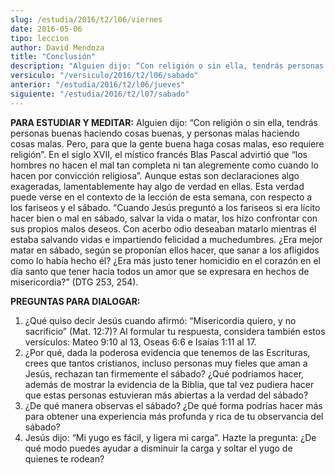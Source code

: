 ```yaml
---
slug: /estudia/2016/t2/l06/viernes
date: 2016-05-06
tipo: leccion
author: David Mendoza
title: "Conclusión"
description: "Alguien dijo: “Con religión o sin ella, tendrás personas buenas haciendo  cosas buenas, y personas malas haciendo cosas malas. Pero, para que la gente  buena haga cosas malas, eso requiere religión”."
versiculo: "/versiculo/2016/t2/l06/sabado"
anterior: "/estudia/2016/t2/l06/jueves"
siguiente: "/estudia/2016/t2/l07/sabado"
---
```


**PARA ESTUDIAR Y MEDITAR:** Alguien dijo: “Con religión o sin ella, tendrás personas buenas haciendo cosas buenas, y personas malas haciendo cosas malas. Pero, para que la gente buena haga cosas malas, eso requiere religión”. En el siglo XVII, el místico francés Blas Pascal advirtió que “los hombres no hacen el mal tan completa ni tan alegremente como cuando lo hacen por convicción religiosa”. Aunque estas son declaraciones algo exageradas, lamentablemente hay algo de verdad en ellas. Esta verdad puede verse en el contexto de la lección de esta semana, con respecto a los fariseos y el sábado. “Cuando Jesús preguntó a los fariseos si era lícito hacer bien o mal en sábado, salvar la vida o matar, los hizo confrontar con sus propios malos deseos. Con acerbo odio deseaban matarlo mientras él estaba salvando vidas e impartiendo felicidad a muchedumbres. ¿Era mejor matar en sábado, según se proponían ellos hacer, que sanar a los afligidos como lo había hecho él? ¿Era más justo tener homicidio en el corazón en el día santo que tener hacia todos un amor que se expresara en hechos de misericordia?” (DTG 253, 254).

**PREGUNTAS PARA DIALOGAR:**

1.  ¿Qué quiso decir Jesús cuando afirmó: “Misericordia quiero, y no sacrificio” (Mat. 12:7)? Al formular tu respuesta, considera también estos versículos: Mateo 9:10 al 13, Oseas 6:6 e Isaías 1:11 al 17.
2.  ¿Por qué, dada la poderosa evidencia que tenemos de las Escrituras, crees que tantos cristianos, incluso personas muy fieles que aman a Jesús, rechazan tan firmemente el sábado? ¿Qué podríamos hacer, además de mostrar la evidencia de la Biblia, que tal vez pudiera hacer que estas personas estuvieran más abiertas a la verdad del sábado?
3.  ¿De qué manera observas el sábado? ¿De qué forma podrías hacer más para obtener una experiencia más profunda y rica de tu observancia del sábado?
4. Jesús dijo: “Mi yugo es fácil, y ligera mi carga”. Hazte la pregunta: ¿De qué modo puedes ayudar a disminuir la carga y soltar el yugo de quienes te rodean?
